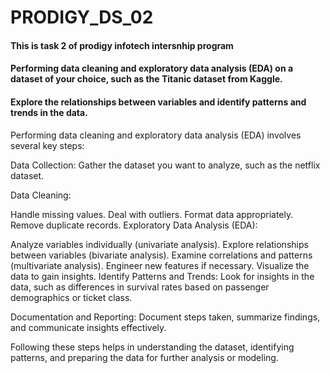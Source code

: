# PRODIGY_DS_02

#### This is task 2 of prodigy infotech intersnhip program
#### Performing data cleaning and exploratory data analysis (EDA) on a dataset of your choice, such as the Titanic dataset from Kaggle.
#### Explore the relationships between variables and identify patterns and trends in the data.

Performing data cleaning and exploratory data analysis (EDA) involves several key steps:

Data Collection: Gather the dataset you want to analyze, such as the netflix dataset.

Data Cleaning:

Handle missing values.
Deal with outliers.
Format data appropriately.
Remove duplicate records.
Exploratory Data Analysis (EDA):

Analyze variables individually (univariate analysis).
Explore relationships between variables (bivariate analysis).
Examine correlations and patterns (multivariate analysis).
Engineer new features if necessary.
Visualize the data to gain insights.
Identify Patterns and Trends: Look for insights in the data, such as differences in survival rates based on passenger demographics or ticket class.

Documentation and Reporting: Document steps taken, summarize findings, and communicate insights effectively.

Following these steps helps in understanding the dataset, identifying patterns, and preparing the data for further analysis or modeling.
